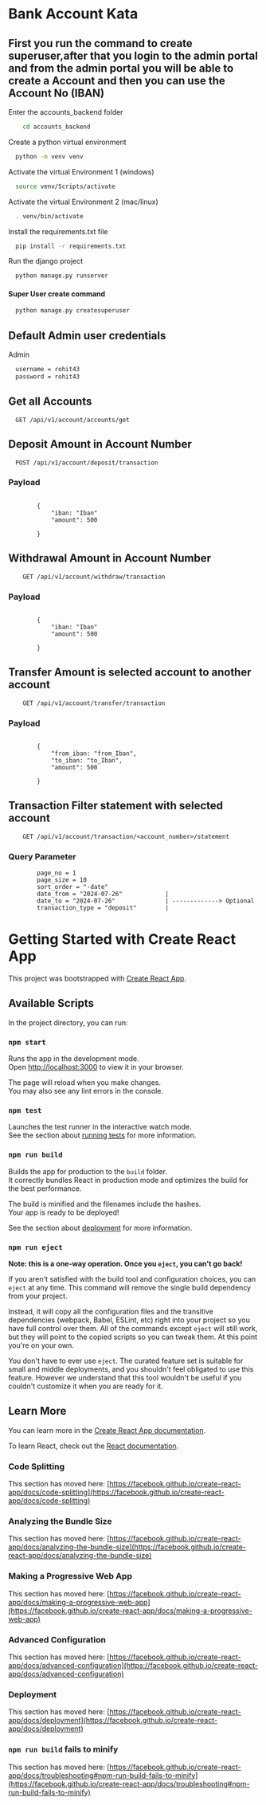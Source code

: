 
# Bank Account Kata

## First you run the command to create superuser,after that you login to the admin portal and from the admin portal you will be able to create a Account and then you can use the Account No (IBAN)

Enter the accounts_backend folder 
```bash
    cd accounts_backend
```

Create a python virtual environment
```bash
  python -m venv venv
```
Activate the virtual Environment 1 (windows)
```bash
  source venv/Scripts/activate
```
Activate the virtual Environment 2 (mac/linux)
```bash
  . venv/bin/activate
```

Install the requirements.txt file
```bash
  pip install -r requirements.txt
```
Run the django project
```bash
  python manage.py runserver
```

#### Super User create command
```bash
  python manage.py createsuperuser
```

 

## Default Admin user credentials

Admin
```bash
  username = rohit43
  password = rohit43
```


## Get all Accounts

```http
  GET /api/v1/account/accounts/get
```


## Deposit Amount in Account Number

```http
  POST /api/v1/account/deposit/transaction
```

### Payload 
```http
    
        {
            "iban: "Iban"
            "amount": 500
            
        }
```



## Withdrawal Amount in Account Number

```http
    GET /api/v1/account/withdraw/transaction
```

### Payload 
```http
    
        {
            "iban: "Iban"
            "amount": 500
            
        }
```


## Transfer Amount is selected account to another account

```http
    GET /api/v1/account/transfer/transaction
```

### Payload 
```http
    
        {
            "from_iban: "from_Iban",
            "to_iban: "to_Iban",
            "amount": 500
            
        }
```



## Transaction Filter statement with selected account

```http
    GET /api/v1/account/transaction/<account_number>/statement
```
### Query Parameter 
```http
        page_no = 1
        page_size = 10
        sort_order = "-date"
        date_from = "2024-07-26"            |
        date_to = "2024-07-26"              | -------------> Optional
        transaction_type = "deposit"        |
```




# Getting Started with Create React App

This project was bootstrapped with [Create React App](https://github.com/facebook/create-react-app).

## Available Scripts

In the project directory, you can run:

### `npm start`

Runs the app in the development mode.\
Open [http://localhost:3000](http://localhost:3000) to view it in your browser.

The page will reload when you make changes.\
You may also see any lint errors in the console.

### `npm test`

Launches the test runner in the interactive watch mode.\
See the section about [running tests](https://facebook.github.io/create-react-app/docs/running-tests) for more information.

### `npm run build`

Builds the app for production to the `build` folder.\
It correctly bundles React in production mode and optimizes the build for the best performance.

The build is minified and the filenames include the hashes.\
Your app is ready to be deployed!

See the section about [deployment](https://facebook.github.io/create-react-app/docs/deployment) for more information.

### `npm run eject`

**Note: this is a one-way operation. Once you `eject`, you can't go back!**

If you aren't satisfied with the build tool and configuration choices, you can `eject` at any time. This command will remove the single build dependency from your project.

Instead, it will copy all the configuration files and the transitive dependencies (webpack, Babel, ESLint, etc) right into your project so you have full control over them. All of the commands except `eject` will still work, but they will point to the copied scripts so you can tweak them. At this point you're on your own.

You don't have to ever use `eject`. The curated feature set is suitable for small and middle deployments, and you shouldn't feel obligated to use this feature. However we understand that this tool wouldn't be useful if you couldn't customize it when you are ready for it.

## Learn More

You can learn more in the [Create React App documentation](https://facebook.github.io/create-react-app/docs/getting-started).

To learn React, check out the [React documentation](https://reactjs.org/).

### Code Splitting

This section has moved here: [https://facebook.github.io/create-react-app/docs/code-splitting](https://facebook.github.io/create-react-app/docs/code-splitting)

### Analyzing the Bundle Size

This section has moved here: [https://facebook.github.io/create-react-app/docs/analyzing-the-bundle-size](https://facebook.github.io/create-react-app/docs/analyzing-the-bundle-size)

### Making a Progressive Web App

This section has moved here: [https://facebook.github.io/create-react-app/docs/making-a-progressive-web-app](https://facebook.github.io/create-react-app/docs/making-a-progressive-web-app)

### Advanced Configuration

This section has moved here: [https://facebook.github.io/create-react-app/docs/advanced-configuration](https://facebook.github.io/create-react-app/docs/advanced-configuration)

### Deployment

This section has moved here: [https://facebook.github.io/create-react-app/docs/deployment](https://facebook.github.io/create-react-app/docs/deployment)

### `npm run build` fails to minify

This section has moved here: [https://facebook.github.io/create-react-app/docs/troubleshooting#npm-run-build-fails-to-minify](https://facebook.github.io/create-react-app/docs/troubleshooting#npm-run-build-fails-to-minify)
